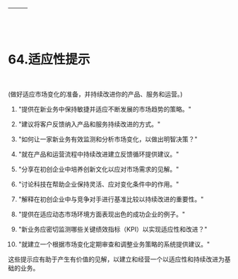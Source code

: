 | ![图片](img/chapter_title_corner_decoration_left.png) |  | ![图片](img/chapter_title_corner_decoration_right.png) |
| --- | --- | --- |

![图片](img/chapter_title_above.png)

# 64.适应性提示

![图片](img/chapter_title_below.png)

(做好适应市场变化的准备，并持续改进你的产品、服务和运营。)

1.  "提供在新业务中保持敏捷并适应不断发展的市场趋势的策略。"

1.  "建议将客户反馈纳入产品和服务持续改进的方式。"

1.  "如何让一家新业务有效监测和分析市场变化，以做出明智决策？"

1.  "就在产品和运营流程中持续改进建立反馈循环提供建议。"

1.  "分享在初创企业中培养创新文化以应对市场需求的见解。"

1.  "讨论科技在帮助企业保持灵活、应对变化条件中的作用。"

1.  "解释在初创企业中与竞争对手进行基准比较以持续改进的重要性。"

1.  "提供在适应动态市场环境方面表现出色的成功企业的例子。"

1.  "新业务应密切监测哪些关键绩效指标（KPI）以实现适应性和改进？"

1.  "就建立一个根据市场变化定期审查和调整业务策略的系统提供建议。"

这些提示应有助于产生有价值的见解，以建立和经营一个以适应性和持续改进为基础的业务。
